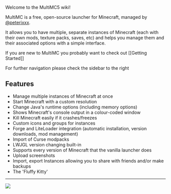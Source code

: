 Welcome to the MultiMC5 wiki!

MultiMC is a free, open-source launcher for Minecraft, managed by [@peterixxx](https://twitter.com/peterixxx).

It allows you to have multiple, separate instances of Minecraft (each with their own mods, texture packs, saves, etc) and helps you manage them and their associated options with a simple interface.

If you are new to MultiMC you probably want to check out [[Getting Started]]

For further navigation please check the sidebar to the right

## Features
* Manage multiple instances of Minecraft at once
* Start Minecraft with a custom resolution
* Change Java's runtime options (including memory options)
* Shows Minecraft's console output in a colour-coded window
* Kill Minecraft easily if it crashes/freezes
* Custom icons and groups for instances
* Forge and LiteLoader integration (automatic installation, version downloads, mod management)
* Import of Curse modpacks
* LWJGL version changing built-in
* Supports every version of Minecraft that the vanilla launcher does
* Upload screenshots
* Import, export Instances allowing you to share with friends and/or make backups
* The 'Fluffy Kitty'

***

![](https://github.com/MultiMC/MultiMC5/raw/develop/application/resources/backgrounds/catbgrnd2.png)
